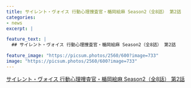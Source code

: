 ```yaml
---
title: サイレント・ヴォイス 行動心理捜査官・楯岡絵麻 Season2（全8話） 第2話
categories:
- news
excerpt: |

feature_text: |
  ## サイレント・ヴォイス 行動心理捜査官・楯岡絵麻 Season2（全8話） 第2話

feature_image: "https://picsum.photos/2560/600?image=733"
image: "https://picsum.photos/2560/600?image=733"
---
```


[サイレント・ヴォイス 行動心理捜査官・楯岡絵麻 Season2（全8話） 第2話](https://www.necoweb.com/neco/program/detail.php?id=5492&)
